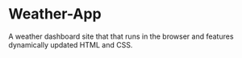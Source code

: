 # Weather-App
A weather dashboard site that that runs in the browser and features dynamically updated HTML and CSS.
